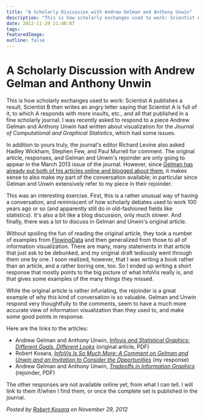 ```yaml
---
title: "A Scholarly Discussion with Andrew Gelman and Anthony Unwin"
description: "This is how scholarly exchanges used to work: Scientist A publishes a result, Scientist B then writes an angry letter saying that Scientist A is full of it, to which A responds with more insults, etc., and all that published in a fine scholarly journal. I was recently asked to respond to a piece Andrew Gelman and Anthony Unwin had written about visualization for the Journal of Computational and Graphical Statistics, which had some issues."
date: 2012-11-29 21:40:07
tags: 
featuredImage: 
outline: false
---
```


# A Scholarly Discussion with Andrew Gelman and Anthony Unwin

This is how scholarly exchanges used to work: Scientist A publishes a result, Scientist B then writes an angry letter saying that Scientist A is full of it, to which A responds with more insults, etc., and all that published in a fine scholarly journal. I was recently asked to respond to a piece Andrew Gelman and Anthony Unwin had written about visualization for the <em>Journal of Computational and Graphical Statistics</em>, which had some issues.

In addition to yours truly, the journal's editor Richard Levine also asked Hadley Wickham, Stephen Few, and Paul Murrell for comment. The original article, responses, and Gelman and Unwin's rejoinder are only going to appear in the March 2013 issue of the journal. However, since <a href="http://andrewgelman.com/2012/11/tradeoffs-in-information-graphics/">Gelman has already put both of his articles online and blogged about them</a>, it makes sense to also make my part of the conversation available; in particular since Gelman and Unwin extensively refer to my piece in their rejoinder.

This was an interesting exercise. First, this is a rather unusual way of having a conversation, and reminiscent of how scholarly debates used to work 100 years ago or so (and apparently still do in old-fashioned fields like statistics). It's also a bit like a blog discussion, only much slower. And finally, there was a lot to discuss in Gelman and Unwin's original article.

Without spoiling the fun of reading the original article, they took a number of examples from <a href="http://flowingdata.com">FlowingData</a> and then generalized from those to all of information visualization. There are many, many statements in that article that just ask to be debunked, and my original draft tediously went through them one by one. I soon realized, however, that I was writing a book rather than an article, and a rather boring one, too. So I ended up writing a short response that mostly points to the big picture of what InfoVis really is, and that gives some examples of the many things they missed.

While the original article is rather infuriating, the rejoinder is a great example of why this kind of conversation is so valuable. Gelman and Unwin respond very thoughtfully to the comments, seem to have a much more accurate view of information visualization than they used to, and make some good points in response.

Here are the links to the articles:
<ul>
	<li>Andrew Gelman and Anthony Unwin, <em><a href="http://www.stat.columbia.edu/~gelman/research/published/vis14.pdf">Infovis and Statistical Graphics: Different Goals, Different Looks</a></em> (original article, PDF)</li>
	<li>Robert Kosara, <em><a href="https://eagereyes.org/publications/Kosara_JCGS_2013.html">InfoVis Is So Much More: A Comment on Gelman and Unwin and an Invitation to Consider the Opportunities</a></em> (my response)</li>
	<li>Andrew Gelman and Anthony Unwin, <em><a href="http://www.stat.columbia.edu/~gelman/research/published/visreply3.pdf">Tradeoffs in Information Graphics</a></em> (rejoinder, PDF)</li>
</ul>
The other responses are not available online yet, from what I can tell. I will link to them if/when I find them, or once the complete set is published in the journal.


_Posted by <a href="/about">Robert Kosara</a> on November 29, 2012_


